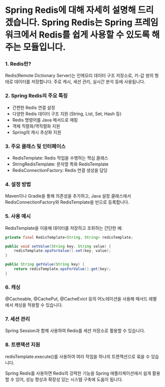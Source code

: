 # Spring Redis에 대해 자세히 설명해 드리겠습니다. Spring Redis는 Spring 프레임워크에서 Redis를 쉽게 사용할 수 있도록 해주는 모듈입니다.

### 1. Redis란?
Redis(Remote Dictionary Server)는 인메모리 데이터 구조 저장소로, 키-값 쌍의 형태로 데이터를 저장합니다. 주로 캐시, 세션 관리, 실시간 분석 등에 사용됩니다.

### 2. Spring Redis의 주요 특징
   - 간편한 Redis 연결 설정
   - 다양한 Redis 데이터 구조 지원 (String, List, Set, Hash 등)
   - Redis 명령어를 Java 메서드로 매핑
   - 객체 직렬화/역직렬화 지원
   - Spring의 캐시 추상화 지원

### 3. 주요 클래스 및 인터페이스
   - RedisTemplate: Redis 작업을 수행하는 핵심 클래스
   - StringRedisTemplate: 문자열 특화 RedisTemplate
   - RedisConnectionFactory: Redis 연결 생성을 담당

### 4. 설정 방법
Maven이나 Gradle을 통해 의존성을 추가하고, Java 설정 클래스에서 RedisConnectionFactory와 RedisTemplate을 빈으로 등록합니다.

### 5. 사용 예시
RedisTemplate을 이용해 데이터를 저장하고 조회하는 간단한 예:

```java
private final RedisTemplate<String, String> redisTemplate;

public void setValue(String key, String value) {
    redisTemplate.opsForValue().set(key, value);
}

public String getValue(String key) {
    return redisTemplate.opsForValue().get(key);
}
```

### 6. 캐싱
@Cacheable, @CachePut, @CacheEvict 등의 어노테이션을 사용해 메서드 레벨에서 캐싱을 적용할 수 있습니다.

### 7. 세션 관리
Spring Session과 함께 사용하여 Redis를 세션 저장소로 활용할 수 있습니다.

### 8. 트랜잭션 지원
redisTemplate.execute()를 사용하여 여러 작업을 하나의 트랜잭션으로 묶을 수 있습니다.

Spring Redis를 사용하면 Redis의 강력한 기능을 Spring 애플리케이션에서 쉽게 활용할 수 있어, 성능 향상과 확장성 있는 시스템 구축에 도움이 됩니다.